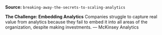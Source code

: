 **Source:** `breaking-away-the-secrets-to-scaling-analytics`

**The Challenge: Embedding Analytics**
Companies struggle to capture real value from analytics because they fail to embed it into all areas of the organization, despite making investments. — McKinsey Analytics
